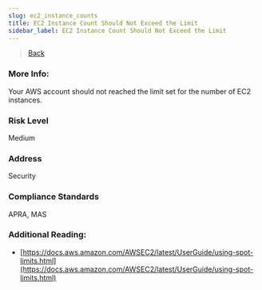 ```yaml
---
slug: ec2_instance_counts
title: EC2 Instance Count Should Not Exceed the Limit
sidebar_label: EC2 Instance Count Should Not Exceed the Limit
---
```

> [Back](../../ec2monitoring)

### More Info:
Your AWS account should not reached the limit set for the number of EC2 instances.

### Risk Level
Medium

### Address
Security

### Compliance Standards
APRA, MAS

### Additional Reading:
- [https://docs.aws.amazon.com/AWSEC2/latest/UserGuide/using-spot-limits.html](https://docs.aws.amazon.com/AWSEC2/latest/UserGuide/using-spot-limits.html) 
